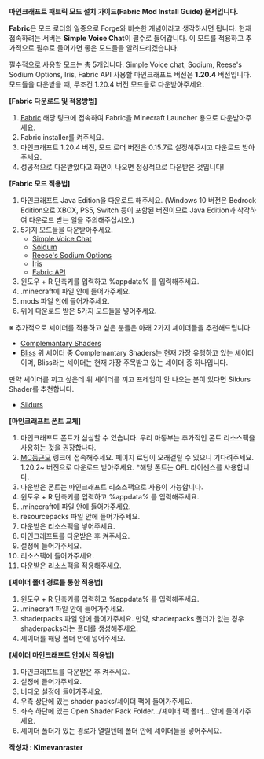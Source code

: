 **마인크래프트 패브릭 모드 설치 가이드(Fabric Mod Install Guide) 문서입니다.**

**Fabric**은 모드 로더의 일종으로 Forge와 비슷한 개념이라고 생각하시면 됩니다.
현재 접속하려는 서버는 **Simple Voice Chat**이 필수로 들어갑니다.
이 모드를 적용하고 추가적으로 필수로 들어가면 좋은 모드들을 알려드리겠습니다.

필수적으로 사용할 모드는 총 5개입니다. Simple Voice chat, Sodium, Reese's Sodium Options, Iris, Fabric API
사용할 마인크래프트 버전은 **1.20.4** 버전입니다. 모드들을 다운받을 때, 무조건 1.20.4 버전 모드들로 다운받아주세요.

**[Fabric 다운로드 및 적용방법]**
1. [Fabric](https://fabricmc.net/use/installer/) 해당 링크에 접속하여 Fabric을 Minecraft Launcher 용으로 다운받아주세요.
2. Fabric installer를 켜주세요.
3. 마인크래프트 1.20.4 버전, 모드 로더 버전은 0.15.7로 설정해주시고 다운로드 받아주세요.
4. 성공적으로 다운받았다고 화면이 나오면 정상적으로 다운받은 것입니다!

**[Fabric 모드 적용법]**
1. 마인크래프트 Java Edition을 다운로드 해주세요. (Windows 10 버전은 Bedrock Edition으로 XBOX, PS5, Switch 등이 포함된 버전이므로 Java Edition과 착각하여 다운로드 받는 일을 주의해주십시오.)
2. 5가지 모드들을 다운받아주세요.
   - [Simple Voice Chat](https://www.curseforge.com/minecraft/mc-mods/simple-voice-chat)
   - [Soidum](https://www.curseforge.com/minecraft/mc-mods/sodium)
   - [Reese's Sodium Options](https://www.curseforge.com/minecraft/mc-mods/reeses-sodium-options)
   - [Iris](https://www.curseforge.com/minecraft/mc-mods/irisshaders)
   - [Fabric API](https://www.curseforge.com/minecraft/mc-mods/fabric-api)
3. 윈도우 + R 단축키를 입력하고 %appdata% 를 입력해주세요.
4. .minecraft에 파일 안에 들어가주세요.
5. mods 파일 안에 들어가주세요.
6. 위에 다운로드 받은 5가지 모드들을 넣어주세요.

※ 추가적으로 셰이더를 적용하고 싶은 분들은 아래 2가지 셰이더들을 추천해드립니다.
- [Complemantary Shaders](https://www.curseforge.com/minecraft/shaders/complementary-unbound)
- [Bliss](https://www.curseforge.com/minecraft/shaders/bliss-shader)
위 셰이더 중 Complemantary Shaders는 현재 가장 유행하고 있는 셰이더이며, Bliss라는 셰이더는 현재 가장 주목받고 있는 셰이더 중 하나입니다.

만약 셰이더를 끼고 싶은데 위 셰이더를 끼고 프레임이 안 나오는 분이 있다면 Sildurs Shader를 추천합니다.
- [Sildurs](https://www.curseforge.com/minecraft/shaders/sildurs-vibrant-shaders)

**[마인크래프트 폰트 교체]**
1. 마인크래프트 폰트가 심심할 수 있습니다. 우리 마동부는 추가적인 폰트 리소스팩을 사용하는 것을 권장합나다.
2. [MC둥근모](https://eatch.dev/mcfont/#/neodgm) 링크에 접속해주세요. 페이지 로딩이 오래걸릴 수 있으니 기다려주세요. 1.20.2~ 버전으로 다운로드 받아주세요.
   *해당 폰트는 OFL 라이센스를 사용합니다.
4. 다운받은 폰트는 마인크래프트 리소스팩으로 사용이 가능합니다.
5. 윈도우 + R 단축키를 입력하고 %appdata% 를 입력해주세요.
6. .minecraft에 파일 안에 들어가주세요.
7. resourcepacks 파일 안에 들어가주세요.
8. 다운받은 리소스팩을 넣어주세요.
9. 마인크래프트를 다운받은 후 켜주세요.
10. 설정에 들어가주세요.
11. 리소스팩에 들어가주세요.
12. 다운받은 리소스팩을 적용해주세요.

**[셰이더 폴더 경로를 통한 적용법]**
1. 윈도우 + R 단축키를 입력하고 %appdata% 를 입력해주세요.
2. .minecraft 파일 안에 들어가주세요.
3. shaderpacks 파일 안에 들어가주세요. 만약, shaderpacks 폴더가 없는 경우 shaderpacks라는 폴더를 생성해주세요.
4. 셰이더를 해당 폴더 안에 넣어주세요.

**[셰이더 마인크래프트 안에서 적용법]**
1. 마인크래프트를 다운받은 후 켜주세요.
2. 설정에 들어가주세요.
3. 비디오 설정에 들어가주세요.
4. 우측 상단에 있는 shader packs/셰이더 팩에 들어가주세요.
5. 좌측 하단에 있는 Open Shader Pack Folder.../셰이더 팩 폴더... 안에 들어가주세요.
6. 셰이더 폴더가 있는 경로가 열릴텐데 폴더 안에 셰이더들을 넣어주세요.

**작성자 : Kimevanraster**
